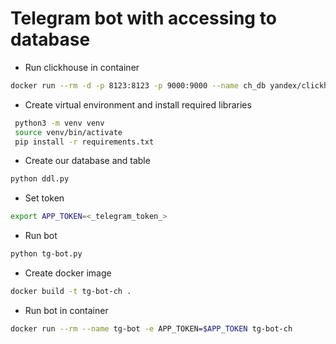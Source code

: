 # Telegram bot with accessing to database

- Run clickhouse in container
```bash
docker run --rm -d -p 8123:8123 -p 9000:9000 --name ch_db yandex/clickhouse-server
```
- Create virtual environment and install required libraries
```bash
 python3 -m venv venv
 source venv/bin/activate
 pip install -r requirements.txt
```
- Create our database and table
```bash
python ddl.py
```
- Set token
```bash
export APP_TOKEN=<_telegram_token_>
```
- Run bot
```bash
python tg-bot.py
```
- Create docker image
```bash
docker build -t tg-bot-ch .
```
- Run bot in container
```bash
docker run --rm --name tg-bot -e APP_TOKEN=$APP_TOKEN tg-bot-ch
```

